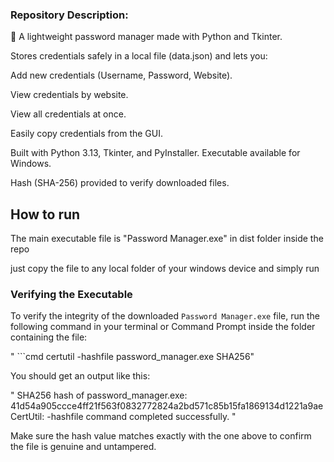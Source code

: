 ### Repository Description:

🔐 A lightweight password manager made with Python and Tkinter.

Stores credentials safely in a local file (data.json) and lets you:

Add new credentials (Username, Password, Website).

View credentials by website.

View all credentials at once.

Easily copy credentials from the GUI.

Built with Python 3.13, Tkinter, and PyInstaller.
Executable available for Windows.

Hash (SHA-256) provided to verify downloaded files.

## How to run

The main executable file is "Password Manager.exe" in dist folder inside the repo

just copy the file to any local folder of your windows device and simply run


### Verifying the Executable

To verify the integrity of the downloaded `Password Manager.exe` file, run the following command in your terminal or Command Prompt inside the folder containing the file:

" ```cmd
certutil -hashfile password_manager.exe SHA256" 

You should get an output like this:

" SHA256 hash of password_manager.exe:
41d54a905ccce4ff21f563f0832772824a2bd571c85b15fa1869134d1221a9ae
CertUtil: -hashfile command completed successfully. "

Make sure the hash value matches exactly with the one above to confirm the file is genuine and untampered.

